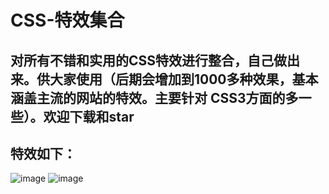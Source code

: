 # CSS-特效集合
## 对所有不错和实用的CSS特效进行整合，自己做出来。供大家使用（后期会增加到1000多种效果，基本涵盖主流的网站的特效。主要针对 CSS3方面的多一些）。欢迎下载和star
## 特效如下：
![image](https://github.com/zhanghuiqi205/CSS-/blob/master/img/css001.png)
![image](https://github.com/zhanghuiqi205/CSS-/blob/master/img/css002.png)

